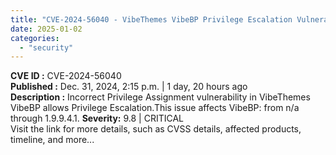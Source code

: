 ```yaml
---
title: "CVE-2024-56040 - VibeThemes VibeBP Privilege Escalation Vulnerability"
date: 2025-01-02
categories: 
  - "security"
---
```


**CVE ID :** CVE-2024-56040  
**Published :** Dec. 31, 2024, 2:15 p.m. | 1 day, 20 hours ago  
**Description :** Incorrect Privilege Assignment vulnerability in VibeThemes VibeBP allows Privilege Escalation.This issue affects VibeBP: from n/a through 1.9.9.4.1. 
**Severity:** 9.8 | CRITICAL  
Visit the link for more details, such as CVSS details, affected products, timeline, and more...
